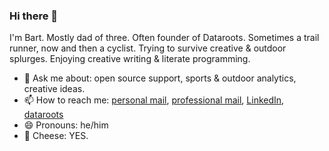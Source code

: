 ### Hi there 👋

I'm Bart. Mostly dad of three. Often founder of Dataroots.  Sometimes a trail runner, now and then a cyclist. Trying to survive creative & outdoor splurges. Enjoying creative writing & literate programming.

- 💬 Ask me about: open source support, sports & outdoor analytics, creative ideas.
- 📫 How to reach me: [personal mail](mailto:bartsmeets86@gmail.com), [professional mail](mailto:bart@dataroots.io), [LinkedIn](https://www.linkedin.com/in/bartsmeets/), [dataroots](https://dataroots.io)
- 😄 Pronouns: he/him
- 🧀 Cheese: YES.
